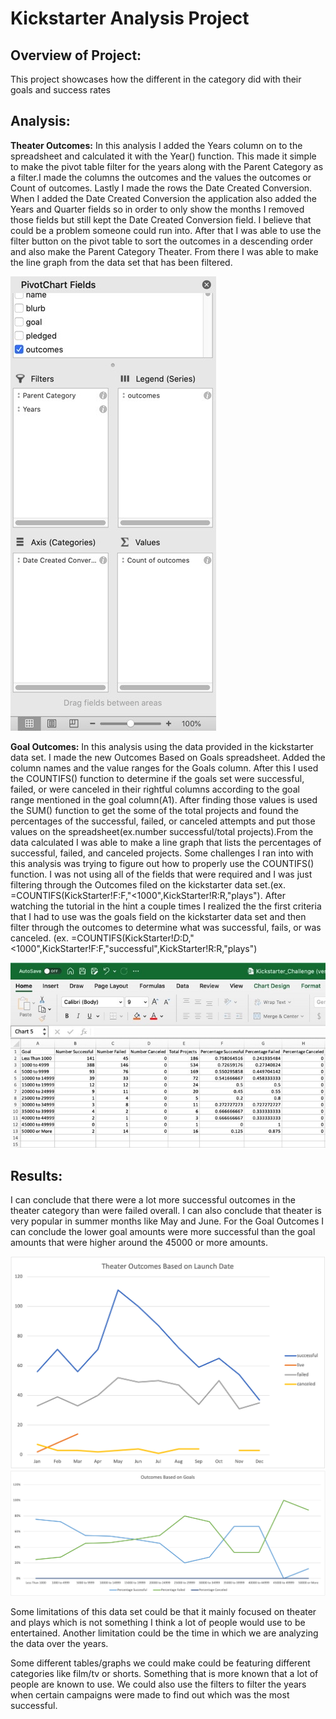 # Kickstarter Analysis Project

## Overview of Project:
This project showcases how the different in the category did with their goals and success rates 

## Analysis:
**Theater Outcomes:**
  In this analysis I added the Years column on to the spreadsheet and calculated it with the Year() function. This made it simple to make the pivot table filter for the years along with the Parent Category as a filter.I made the columns the outcomes and the values the outcomes or Count of outcomes. Lastly I made the rows the Date Created Conversion. When I added the Date Created Conversion the application also added the Years and Quarter fields so in order to only show the months I removed those fields but still kept the Date Created Conversion field. I believe that could be a problem someone could run into. After that I was able to use the filter button on the pivot table to sort the outcomes in a descending order and also make the Parent Category Theater. From there I was able to make the line graph from the data set that has been filtered. 
  
  ![Pivot Table](https://github.com/tianiedwards98/kickstarter-analysis/blob/main/resources/Image%2010-13-22%20at%2011.45%20AM.jpeg?raw=true)
  
**Goal Outcomes:**
	In this analysis using the data provided in the kickstarter data set. I made the new Outcomes Based on Goals spreadsheet. Added the column names and the value ranges for the Goals column. After this I used the COUNTIFS() function to determine if the goals set were successful, failed, or were canceled in their rightful columns according to the goal range mentioned in the goal column(A1). After finding those values is used the SUM() function to get the some of the total projects and found the percentages of the successful, failed, or canceled attempts and put those values on the spreadsheet(ex.number successful/total projects).From the data calculated I was able to make a line graph that lists the percentages of successful, failed, and canceled projects.
		Some challenges I ran into with this analysis was trying to figure out how to properly use the COUNTIFS() function. I was not using all of the fields that were required and I was just filtering through the Outcomes filed on the kickstarter data set.(ex. =COUNTIFS(KickStarter!F:F,"<1000",KickStarter!R:R,"plays"). 
After watching the tutorial in the hint a couple times I realized the the first criteria that I had to use was the goals field on the kickstarter data set and then filter through the outcomes to determine what was successful, fails, or was canceled. (ex. =COUNTIFS(KickStarter!$D:$D,"<1000",KickStarter!F:F,"successful",KickStarter!R:R,"plays")

![Graph](https://github.com/tianiedwards98/kickstarter-analysis/blob/main/resources/Image%2010-13-22%20at%2011.48%20AM.jpeg?raw=true)

## Results:
  I can conclude that there were a lot more successful outcomes in the theater category than were failed overall. I can also conclude that theater is very popular in summer months like May and June. For the Goal Outcomes I can conclude the lower goal amounts were more successful than the goal amounts that were higher around the 45000 or more amounts.
  
  ![Graph](https://github.com/tianiedwards98/kickstarter-analysis/blob/main/resources/Theater_Outcomes_vs_Launch.png?raw=true)
  ![Graph](https://github.com/tianiedwards98/kickstarter-analysis/blob/main/resources/Outcomes_vs_Goals.png?raw=true)
  
  Some limitations of this data set could be that it mainly focused on theater and plays which is not something I think a lot of people would use to be entertained. Another limitation could be the time in which we are analyzing the data over the years.

Some different tables/graphs we could make could be featuring different categories like film/tv or shorts. Something that is more known that a lot of people are known to use. We could also use the filters to filter the years when certain campaigns were made to find out  which was the most successful.
